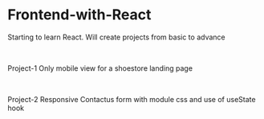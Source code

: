 # Frontend-with-React
<p>Starting to learn React. Will create projects from basic to advance</p> <br>
<p>Project-1 Only mobile view for a shoestore landing page</p><br>
<p>Project-2 Responsive Contactus form with module css and use of useState hook</p>
